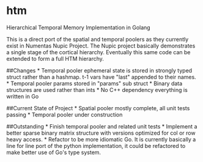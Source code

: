 htm
===

Hierarchical Temporal Memory Implementation in Golang

This is a direct port of the spatial and temporal poolers as they currently exist in Numentas Nupic Project. The Nupic project basically demonstrates a single stage of the cortical hierarchy. Eventually this same code can be extended to form a full HTM hierarchy.

##Changes
	* Temporal pooler ephemeral state is stored in strongly typed struct rather than a hashmap. t-1 vars have "last" appended to their names.
	* Temporal pooler params stored in "params" sub struct
	* Binary data structures are used rather than ints
	* No C++ dependency everything is written in Go

##Current State of Project
	* Spatial pooler mostly complete, all unit tests passing
	* Temporal pooler under construction

##Outstanding
	* Finish temporal pooler and related unit tests
	* Implement a better sparse binary matrix structure with versions optimized for col or row heavy access.
	* Refactor to be more idiomatic Go. It is currently basically a line for line port of the python implementation, it could be refactored to make better use of Go's type system.

